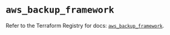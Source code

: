 # `aws_backup_framework`

Refer to the Terraform Registry for docs: [`aws_backup_framework`](https://registry.terraform.io/providers/hashicorp/aws/5.82.1/docs/resources/backup_framework).
